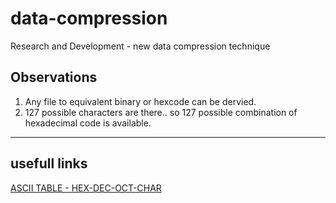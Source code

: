 # data-compression
Research and Development - new data compression technique

**Observations**
----------
1. Any file to equivalent binary or hexcode can be dervied.
2. 127 possible characters are there.. so 127 possible combination of hexadecimal code is available.


----------
**usefull links**
----------
[ASCII TABLE - HEX-DEC-OCT-CHAR](http://www.asciitable.com/)